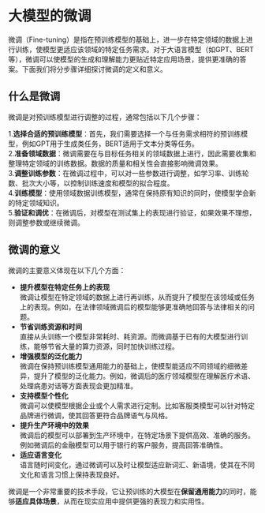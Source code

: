 # 大模型的微调

微调（Fine-tuning）是指在预训练模型的基础上，进一步在特定领域的数据上进行训练，使模型更适应该领域的特定任务需求。对于大语言模型（如GPT、BERT等），微调可以使模型的生成和理解能力更贴近特定应用场景，提供更准确的答案。下面我们将分步骤详细探讨微调的定义和意义。

## 什么是微调

微调是对预训练模型进行调整的过程，通常包括以下几个步骤：

1.**选择合适的预训练模型**：首先，我们需要选择一个与任务需求相符的预训练模型，例如GPT用于生成类任务，BERT适用于文本分类等任务。  
2.**准备领域数据**：微调需要在与目标任务相关的领域数据上进行，因此需要收集和整理特定领域的训练数据。数据的质量和相关性会直接影响微调效果。  
3.**调整训练参数**：在微调过程中，可以对一些参数进行调整，如学习率、训练轮数、批次大小等，以控制训练速度和模型的拟合程度。  
4.**训练模型**：使用领域数据训练模型，通常在保持原有知识的同时，使模型学会新的特定领域知识。  
5.**验证和调优**：在微调后，对模型在测试集上的表现进行验证，如果效果不理想，则调整参数或继续微调。

## 微调的意义

微调的主要意义体现在以下几个方面：

- **提升模型在特定任务上的表现**  
微调让模型在特定领域的数据上进行再训练，从而提升了模型在该领域或任务上的表现。例如，在法律领域微调后的模型能够更准确地回答与法律相关的问题。
- **节省训练资源和时间**  
直接从头训练一个模型非常耗时、耗资源。而微调基于已有的大模型进行训练，能够节省大量的算力资源，同时加快训练过程。
- **增强模型的泛化能力**  
微调在保持预训练模型通用能力的基础上，使模型能适应不同领域的细微差异，提升了模型的泛化能力。例如，微调后的医疗领域模型在理解医疗术语、处理病患对话等方面表现会更加精准。
- **支持模型个性化**  
微调可以使模型根据企业或个人需求进行定制。比如客服类模型可以针对特定品牌进行微调，使其回答更符合品牌语气与风格。  
- **提升生产环境中的效果**  
微调后的模型可以部署到生产环境中，在特定场景下提供高效、准确的服务。例如微调后的金融模型可以用于银行的客户服务，提高回答准确性。
- **适应语言变化**  
语言随时间变化，通过微调可以及时让模型适应新词汇、新语境，使其在不同文化和语言习惯上保持表现良好。

微调是一个非常重要的技术手段，它让预训练的大模型在**保留通用能力**的同时，能够**适应具体场景**，从而在现实应用中提供更强的表现力和实用性。
